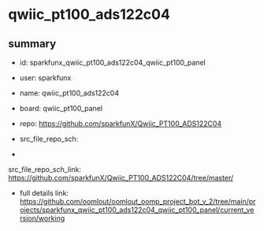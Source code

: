 # qwiic_pt100_ads122c04
 
## summary 
* id: sparkfunx_qwiic_pt100_ads122c04_qwiic_pt100_panel
* user: sparkfunx
* name: qwiic_pt100_ads122c04
* board: qwiic_pt100_panel
* repo: https://github.com/sparkfunX/Qwiic_PT100_ADS122C04



* src_file_repo_sch: 
*
 src_file_repo_sch_link: https://github.com/sparkfunX/Qwiic_PT100_ADS122C04/tree/master/
* full details link: https://github.com/oomlout/oomlout_oomp_project_bot_v_2/tree/main/projects/sparkfunx_qwiic_pt100_ads122c04_qwiic_pt100_panel/current_version/working  






